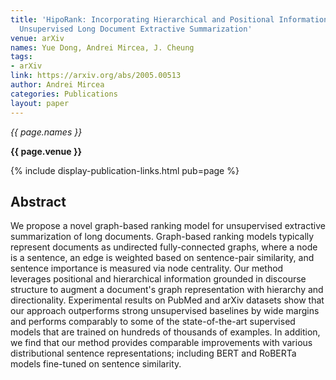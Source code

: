 ```yaml
---
title: 'HipoRank: Incorporating Hierarchical and Positional Information into Graph-based
  Unsupervised Long Document Extractive Summarization'
venue: arXiv
names: Yue Dong, Andrei Mircea, J. Cheung
tags:
- arXiv
link: https://arxiv.org/abs/2005.00513
author: Andrei Mircea
categories: Publications
layout: paper
---
```


*{{ page.names }}*

**{{ page.venue }}**

{% include display-publication-links.html pub=page %}

## Abstract

We propose a novel graph-based ranking model for unsupervised extractive summarization of long documents. Graph-based ranking models typically represent documents as undirected fully-connected graphs, where a node is a sentence, an edge is weighted based on sentence-pair similarity, and sentence importance is measured via node centrality. Our method leverages positional and hierarchical information grounded in discourse structure to augment a document's graph representation with hierarchy and directionality. Experimental results on PubMed and arXiv datasets show that our approach outperforms strong unsupervised baselines by wide margins and performs comparably to some of the state-of-the-art supervised models that are trained on hundreds of thousands of examples. In addition, we find that our method provides comparable improvements with various distributional sentence representations; including BERT and RoBERTa models fine-tuned on sentence similarity.